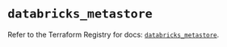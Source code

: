 # `databricks_metastore`

Refer to the Terraform Registry for docs: [`databricks_metastore`](https://registry.terraform.io/providers/databricks/databricks/1.43.0/docs/resources/metastore).
